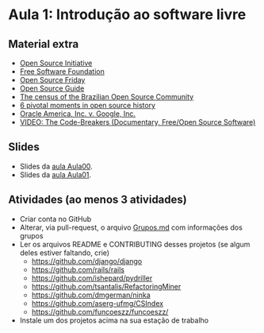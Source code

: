# Aula 1: Introdução ao software livre

## Material extra

- [Open Source Initiative](https://opensource.org/)
- [Free Software Foundation](https://www.fsf.org/)
- [Open Source Friday](https://opensourcefriday.com/)
- [Open Source Guide](https://opensource.guide/)
- [The census of the Brazilian Open Source Community](http://gustavopinto.org/lost+found/oss2014.pdf)
- [6 pivotal moments in open source history](https://opensource.com/article/18/2/pivotal-moments-history-open-source)
- [Oracle America, Inc. v. Google, Inc.](https://en.wikipedia.org/wiki/Oracle_America,_Inc._v._Google,_Inc.)
- [VIDEO: The Code-Breakers (Documentary, Free/Open Source Software)](https://www.youtube.com/watch?v=1uL4-EuCq0Q)

## Slides

- Slides da [aula Aula00](https://docs.google.com/presentation/d/1Ufs-kpjmQ4gglsL1u5bfFAC_QRVmLW2dokhLdVAATYE/edit?usp=sharing).
- Slides da [aula Aula01](https://docs.google.com/presentation/d/1VxN6YnyUcR6d8uXs7wJoqElqwgIrm5PIh8gydPc5NM8/edit?usp=sharing).

## Atividades (ao menos 3 atividades)
- Criar conta no GitHub
- Alterar, via pull-request, o arquivo [Grupos.md](Grupos.md) com informações dos grupos
- Ler os arquivos README e CONTRIBUTING desses projetos (se algum deles estiver faltando, crie)
  - https://github.com/django/django
  - https://github.com/rails/rails
  - https://github.com/ishepard/pydriller
  - https://github.com/tsantalis/RefactoringMiner
  - https://github.com/dmgerman/ninka
  - https://github.com/aserg-ufmg/CSIndex
  - https://github.com/funcoeszz/funcoeszz/
- Instale um dos projetos acima na sua estação de trabalho
